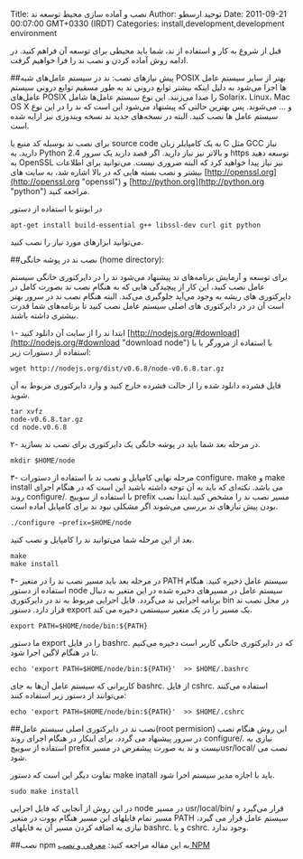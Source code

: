 Title: نصب و آماده سازی محیط توسعه ند
Author: توحید ارسطو
Date: 2011-09-21 00:07:00 GMT+0330 (IRDT)
Categories: install,development,development environment

قبل از شروع به کار و استفاده از ند، شما باید محیطی برای توسعه آن فراهم کنید. در ادامه روش آماده کردن و نصب ند را فرا خواهیم گرفت.

##پیش نیازهای نصب:
ند در سیستم‌ عامل‌های شبه POSIX بهتر از سایر سیستم عامل ها اجرا می‌شود به دلیل اینکه بیشتر توابع درونی ند به طور مسقیم توابع درونی سیستم عامل‌های POSIX را صدا می‌زنند.
این نوع سیستم عامل‌ها شامل Solarix، Linux، Mac OS X و … می‌شوند. پس بهترین حالتی که پیشنهاد می‌شود این است که ند را در این نوع سیستم عامل ها نصب کنید. البته در نسخه‌های جدید ند نسخه ویندوزی نیز ارایه شده است.

برای نصب ند بوسیله کد منبع یا source code به یک کامپایلر زبان C مثل GCC نیاز دارید. به Python 2.4  و بالاتر نیز نیاز دارید. اگر قصد دارید یک سرور https توسعه دهید به OpenSSL نیز نیاز پیدا خواهید کرد که البته ضروری نیست.
می‌توانید برای اطلاعات بیشتر و نصب بسته هایی که در بالا اشاره شد، به سایت های [http://openssl.org](http://openssl.org "openssl") و [http://python.org](http://python.org "python") مراجعه کنید.

در ابونتو با استفاده از دستور

    apt-get install build-essential g++ libssl-dev curl git python

می‌توانید ابزارهای مورد نیاز را نصب کنید.


##نصب ند در پوشه خانگی (home directory):

برای توسعه و آزمایش برنامه‌های ند پیشنهاد می‌شود ند را در دایرکتوری خانگی سیستم عامل نصب کنید، این کار از پیچیدگی هایی که به هنگام نصب ند بصورت کامل در دایرکتوری های ریشه به وجود می‌آید جلوگیری می‌کند. البته هنگام نصب ند در سرور بهتر است آن در در دایرکتوری های اصلی سیستم عامل نصب کنید تا برنامه‌های شما قدرت بیشتری داشته باشند.

۱- ابتدا ند را از سایت آن دانلود کنید [http://nodejs.org/#download](http://nodejs.org/#download "download node") با استفاده از مرورگر یا با استفاده از دستورات زیر:

    wget http://nodejs.org/dist/v0.6.8/node-v0.6.8.tar.gz

فایل فشرده دانلود شده را از حالت فشرده خارج کنید و وارد دایرکتوری مربوط به آن شوید.

    tar xvfz
    node-v0.6.8.tar.gz
    cd node.v0.6.8

۲- در مرحله بعد شما باید در پوشه خانگی یک دایرکتوری برای نصب ند بسازید.

    mkdir $HOME/node

۳- مرحله نهایی کامپایل و نصب ند با استفاده از دستورات configure، make و make install می باشد. نکته‌ای که باید به آن توجه داشته باشید این است که در هنگام اجرای روند configure/. با استفاده از سوییچ prefix مسیر نصب ند را مشخص کنید.ابتدا نصب بودن پیش نیازهای ند بررسی می‌شوند اگر مشکلی نبود ند برای کامپایل آماده است.

    ./configure –prefix=$HOME/node

بعد از این مرحله شما می‌توانید ند را کامپایل و نصب کنید.

    make
    make install

۴- در مرحله بعد باید مسیر نصب ند را در متغیر PATH سیستم عامل ذخیره کنید. هنگام استفاده از دستور node سیستم عامل در مسیرهای دخیره شده در این متغیر به دنبال برنامه اجرایی ند می‌گردد. فایل اجرایی مربوط به ند در دایرکتوری bin در محل نصب ند قرار دارد.
دستور export یک مسیر را در یک متغیر سیستمی دخیره می کند.

    export PATH=$HOME/node/bin:${PATH}

ما دستور export را در فایل bashrc. که در دایرکتوری خانگی کاربر است دخیره می‌کنیم تا در هنگام لاگین اجرا شود.

    echo 'export PATH=$HOME/node/bin:${PATH}'  >> $HOME/.bashrc

کاربرانی که سیستم عامل آن‌ها به جای bashrc. از فایل cshrc. استفاده می‌کنند می‌توانند از دستور زیر استفاده کنند:

    echo 'export PATH=$HOME/node/bin:${PATH}'  >> $HOME/.cshrc


##نصب ند در دایرکتوری اصلی سیستم عامل(root permision)
این روش هنگام نصب در سرور پیشنهاد می گردد. برای اینکار در هنگام اجرای روند configure/. نیازی به استفاده از سوییچ prefix نیست و ند به صورت پیشفرض در مسیرusr/local/ نصب می شود.

تفاوت دیگر این است که دستور make inatall باید با اجازه مدیر سیستم اجرا شود.

    sudo make install

در این روش از آنجایی که فایل اجرایی node در مسیر usr/local/bin/ قرار می‌گیرد و مسیر تمام فایلهای این مسیر هنگام بووت در متغیر PATH سیستم عامل قرار می گیرد، نیازی به اضافه کردن مسیر آن به فایلهای bashrc. و یا cshrc. وجود ندارد.

##نصب npm
به این مقاله مراجعه کنید: [معرفی و نصب NPM](http://nodejs.ir/blog/introduction-to-npm "معرفی و نصب NPM")
